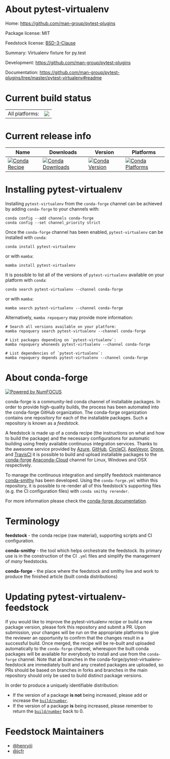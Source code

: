 About pytest-virtualenv
=======================

Home: https://github.com/man-group/pytest-plugins

Package license: MIT

Feedstock license: [BSD-3-Clause](https://github.com/conda-forge/pytest-virtualenv-feedstock/blob/main/LICENSE.txt)

Summary: Virtualenv fixture for py.test

Development: https://github.com/man-group/pytest-plugins

Documentation: https://github.com/man-group/pytest-plugins/tree/master/pytest-virtualenv#readme

Current build status
====================


<table><tr><td>All platforms:</td>
    <td>
      <a href="https://dev.azure.com/conda-forge/feedstock-builds/_build/latest?definitionId=4152&branchName=main">
        <img src="https://dev.azure.com/conda-forge/feedstock-builds/_apis/build/status/pytest-virtualenv-feedstock?branchName=main">
      </a>
    </td>
  </tr>
</table>

Current release info
====================

| Name | Downloads | Version | Platforms |
| --- | --- | --- | --- |
| [![Conda Recipe](https://img.shields.io/badge/recipe-pytest--virtualenv-green.svg)](https://anaconda.org/conda-forge/pytest-virtualenv) | [![Conda Downloads](https://img.shields.io/conda/dn/conda-forge/pytest-virtualenv.svg)](https://anaconda.org/conda-forge/pytest-virtualenv) | [![Conda Version](https://img.shields.io/conda/vn/conda-forge/pytest-virtualenv.svg)](https://anaconda.org/conda-forge/pytest-virtualenv) | [![Conda Platforms](https://img.shields.io/conda/pn/conda-forge/pytest-virtualenv.svg)](https://anaconda.org/conda-forge/pytest-virtualenv) |

Installing pytest-virtualenv
============================

Installing `pytest-virtualenv` from the `conda-forge` channel can be achieved by adding `conda-forge` to your channels with:

```
conda config --add channels conda-forge
conda config --set channel_priority strict
```

Once the `conda-forge` channel has been enabled, `pytest-virtualenv` can be installed with `conda`:

```
conda install pytest-virtualenv
```

or with `mamba`:

```
mamba install pytest-virtualenv
```

It is possible to list all of the versions of `pytest-virtualenv` available on your platform with `conda`:

```
conda search pytest-virtualenv --channel conda-forge
```

or with `mamba`:

```
mamba search pytest-virtualenv --channel conda-forge
```

Alternatively, `mamba repoquery` may provide more information:

```
# Search all versions available on your platform:
mamba repoquery search pytest-virtualenv --channel conda-forge

# List packages depending on `pytest-virtualenv`:
mamba repoquery whoneeds pytest-virtualenv --channel conda-forge

# List dependencies of `pytest-virtualenv`:
mamba repoquery depends pytest-virtualenv --channel conda-forge
```


About conda-forge
=================

[![Powered by
NumFOCUS](https://img.shields.io/badge/powered%20by-NumFOCUS-orange.svg?style=flat&colorA=E1523D&colorB=007D8A)](https://numfocus.org)

conda-forge is a community-led conda channel of installable packages.
In order to provide high-quality builds, the process has been automated into the
conda-forge GitHub organization. The conda-forge organization contains one repository
for each of the installable packages. Such a repository is known as a *feedstock*.

A feedstock is made up of a conda recipe (the instructions on what and how to build
the package) and the necessary configurations for automatic building using freely
available continuous integration services. Thanks to the awesome service provided by
[Azure](https://azure.microsoft.com/en-us/services/devops/), [GitHub](https://github.com/),
[CircleCI](https://circleci.com/), [AppVeyor](https://www.appveyor.com/),
[Drone](https://cloud.drone.io/welcome), and [TravisCI](https://travis-ci.com/)
it is possible to build and upload installable packages to the
[conda-forge](https://anaconda.org/conda-forge) [Anaconda-Cloud](https://anaconda.org/)
channel for Linux, Windows and OSX respectively.

To manage the continuous integration and simplify feedstock maintenance
[conda-smithy](https://github.com/conda-forge/conda-smithy) has been developed.
Using the ``conda-forge.yml`` within this repository, it is possible to re-render all of
this feedstock's supporting files (e.g. the CI configuration files) with ``conda smithy rerender``.

For more information please check the [conda-forge documentation](https://conda-forge.org/docs/).

Terminology
===========

**feedstock** - the conda recipe (raw material), supporting scripts and CI configuration.

**conda-smithy** - the tool which helps orchestrate the feedstock.
                   Its primary use is in the construction of the CI ``.yml`` files
                   and simplify the management of *many* feedstocks.

**conda-forge** - the place where the feedstock and smithy live and work to
                  produce the finished article (built conda distributions)


Updating pytest-virtualenv-feedstock
====================================

If you would like to improve the pytest-virtualenv recipe or build a new
package version, please fork this repository and submit a PR. Upon submission,
your changes will be run on the appropriate platforms to give the reviewer an
opportunity to confirm that the changes result in a successful build. Once
merged, the recipe will be re-built and uploaded automatically to the
`conda-forge` channel, whereupon the built conda packages will be available for
everybody to install and use from the `conda-forge` channel.
Note that all branches in the conda-forge/pytest-virtualenv-feedstock are
immediately built and any created packages are uploaded, so PRs should be based
on branches in forks and branches in the main repository should only be used to
build distinct package versions.

In order to produce a uniquely identifiable distribution:
 * If the version of a package **is not** being increased, please add or increase
   the [``build/number``](https://docs.conda.io/projects/conda-build/en/latest/resources/define-metadata.html#build-number-and-string).
 * If the version of a package **is** being increased, please remember to return
   the [``build/number``](https://docs.conda.io/projects/conda-build/en/latest/resources/define-metadata.html#build-number-and-string)
   back to 0.

Feedstock Maintainers
=====================

* [@henryiii](https://github.com/henryiii/)
* [@jcfr](https://github.com/jcfr/)

